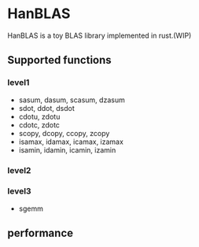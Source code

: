 # HanBLAS

HanBLAS is a toy BLAS library implemented in rust.(WIP)



## Supported functions

### level1
- sasum, dasum, scasum, dzasum
- sdot, ddot, dsdot
- cdotu, zdotu
- cdotc, zdotc
- scopy, dcopy, ccopy, zcopy
- isamax, idamax, icamax, izamax
- isamin, idamin, icamin, izamin


### level2



### level3

- sgemm



## performance



